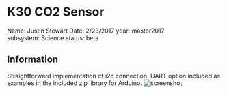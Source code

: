 # K30 CO2 Sensor  
Name: Justin Stewart
Date: 2/23/2017
year: master2017  
subsystem: Science
status: beta  


## Information  
Straightforward implementation of i2c connection. UART option included as examples
in the included zip library for Arduino.
![screenshot](https://github.com/CSUFTitanRover/TitanRover/blob/master2017/DataTransfer/ScienceSensors/K30_CO2_Sensor/K30_CO2_Sensor.png?raw=true)</br>

